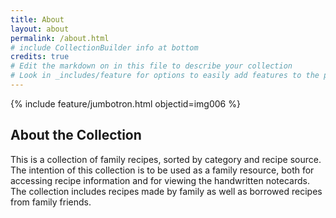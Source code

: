 ```yaml
---
title: About
layout: about
permalink: /about.html
# include CollectionBuilder info at bottom
credits: true
# Edit the markdown on in this file to describe your collection
# Look in _includes/feature for options to easily add features to the page
---
```


{% include feature/jumbotron.html objectid=img006 %}

## About the Collection

This is a collection of family recipes, sorted by category and recipe source. 
The intention of this collection is to be used as a family resource, both for accessing recipe information and for viewing the handwritten notecards. 
The collection includes recipes made by family as well as borrowed recipes from family friends.
